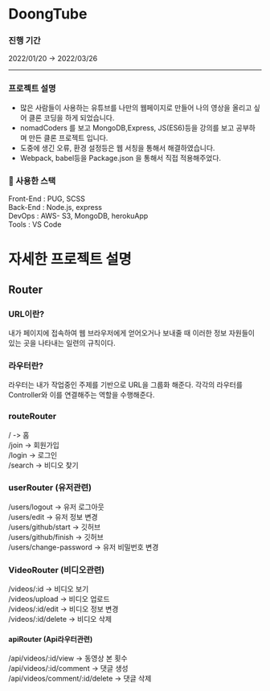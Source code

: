# DoongTube 
### 진행 기간 
2022/01/20 -> 2022/03/26
<hr>

### 프로젝트 설명 
- 많은 사람들이 사용하는 유튜브를 나만의 웹페이지로 만들어 나의 영상을 올리고 싶어 클론 코딩을 하게 되었습니다.
- nomadCoders 를 보고 MongoDB,Express, JS(ES6)등을 강의를 보고 공부하며 만든 클론 프로젝트 입니다.
- 도중에 생긴 오류, 환경 설정등은 웹 서칭을 통해서 해결하였습니다. 
- Webpack, babel등을 Package.json 을 통해서 직접 적용해주었다.

### 🔨 사용한 스택 
Front-End : PUG, SCSS<br>
Back-End : Node.js, express <br>
DevOps : AWS- S3, MongoDB, herokuApp <br>
Tools : VS Code

# 자세한 프로젝트 설명  
## Router 
### URL이란?  
내가 페이지에 접속하여 웹 브라우저에게 얻어오거나 보내줄 때 이러한 정보 자원들이 있는 곳을 나타내는 일련의 규칙이다.
### 라우터란? 
라우터는 내가 작업중인 주제를 기반으로 URL을 그룹화 해준다. 각각의 라우터를 Controller와 이를 연결해주는 역할을 수행해준다. 
### routeRouter
/ -> 홈<br>
/join -> 회원가입 <br>
/login -> 로그인 <br>
/search -> 비디오 찾기 <br>


### userRouter (유저관련)
/users/logout -> 유저 로그아웃<br>
/users/edit -> 유저 정보 변경<br>
/users/github/start -> 깃허브 <br>
/users/github/finish -> 깃허브 <br>
/users/change-password -> 유저 비밀번호 변경 <br>

### VideoRouter (비디오관련)
/videos/:id -> 비디오 보기<br>
/videos/upload -> 비디오 업로드 <br>
/videos/:id/edit -> 비디오 정보 변경 <br>
/videos/:id/delete -> 비디오 삭제 <br>


#### apiRouter (Api라우터관련)
/api/videos/:id/view -> 동영상 본 횟수 <br>
/api/videos/:id/comment -> 댓글 생성 <br>
/api/videos/comment/:id/delete -> 댓글 삭제<br>